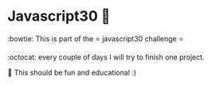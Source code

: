 # Javascript30 :yellow_heart:

:bowtie: This is part of the :star: javascript30 challenge :star:

:octocat: every couple of days I will try to finish one project.

:1st_place_medal: This should be fun and educational :) 
